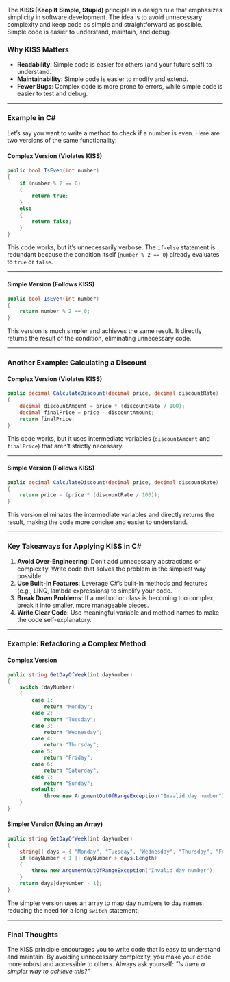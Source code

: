 The **KISS (Keep It Simple, Stupid)** principle is a design rule that emphasizes simplicity in software development. The idea is to avoid unnecessary complexity and keep code as simple and straightforward as possible. Simple code is easier to understand, maintain, and debug.

### Why KISS Matters
- **Readability**: Simple code is easier for others (and your future self) to understand.
- **Maintainability**: Simple code is easier to modify and extend.
- **Fewer Bugs**: Complex code is more prone to errors, while simple code is easier to test and debug.

---

### Example in C#

Let’s say you want to write a method to check if a number is even. Here are two versions of the same functionality:

#### **Complex Version (Violates KISS)**
```csharp
public bool IsEven(int number)
{
    if (number % 2 == 0)
    {
        return true;
    }
    else
    {
        return false;
    }
}
```

This code works, but it’s unnecessarily verbose. The `if-else` statement is redundant because the condition itself (`number % 2 == 0`) already evaluates to `true` or `false`.

---

#### **Simple Version (Follows KISS)**
```csharp
public bool IsEven(int number)
{
    return number % 2 == 0;
}
```

This version is much simpler and achieves the same result. It directly returns the result of the condition, eliminating unnecessary code.

---

### Another Example: Calculating a Discount

#### **Complex Version (Violates KISS)**
```csharp
public decimal CalculateDiscount(decimal price, decimal discountRate)
{
    decimal discountAmount = price * (discountRate / 100);
    decimal finalPrice = price - discountAmount;
    return finalPrice;
}
```

This code works, but it uses intermediate variables (`discountAmount` and `finalPrice`) that aren’t strictly necessary.

---

#### **Simple Version (Follows KISS)**
```csharp
public decimal CalculateDiscount(decimal price, decimal discountRate)
{
    return price - (price * (discountRate / 100));
}
```

This version eliminates the intermediate variables and directly returns the result, making the code more concise and easier to understand.

---

### Key Takeaways for Applying KISS in C#
1. **Avoid Over-Engineering**: Don’t add unnecessary abstractions or complexity. Write code that solves the problem in the simplest way possible.
2. **Use Built-In Features**: Leverage C#’s built-in methods and features (e.g., LINQ, lambda expressions) to simplify your code.
3. **Break Down Problems**: If a method or class is becoming too complex, break it into smaller, more manageable pieces.
4. **Write Clear Code**: Use meaningful variable and method names to make the code self-explanatory.

---

### Example: Refactoring a Complex Method

#### **Complex Version**
```csharp
public string GetDayOfWeek(int dayNumber)
{
    switch (dayNumber)
    {
        case 1:
            return "Monday";
        case 2:
            return "Tuesday";
        case 3:
            return "Wednesday";
        case 4:
            return "Thursday";
        case 5:
            return "Friday";
        case 6:
            return "Saturday";
        case 7:
            return "Sunday";
        default:
            throw new ArgumentOutOfRangeException("Invalid day number");
    }
}
```

#### **Simpler Version (Using an Array)**
```csharp
public string GetDayOfWeek(int dayNumber)
{
    string[] days = { "Monday", "Tuesday", "Wednesday", "Thursday", "Friday", "Saturday", "Sunday" };
    if (dayNumber < 1 || dayNumber > days.Length)
    {
        throw new ArgumentOutOfRangeException("Invalid day number");
    }
    return days[dayNumber - 1];
}
```

The simpler version uses an array to map day numbers to day names, reducing the need for a long `switch` statement.

---

### Final Thoughts
The KISS principle encourages you to write code that is easy to understand and maintain. By avoiding unnecessary complexity, you make your code more robust and accessible to others. Always ask yourself: *"Is there a simpler way to achieve this?"*